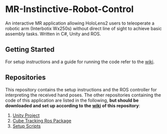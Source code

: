 # MR-Instinctive-Robot-Control

An interactive MR application allowing HoloLens2 users to teleoperate a robotic arm (Interbotix Wx250s) without direct line of sight to achieve basic assembly tasks. Written in  C#, Unity and ROS.

## Getting Started

For setup instructions and a guide for running the code refer to the [wiki](https://gitlab.ethz.ch/mr-instinctive-robot/mr-instinctive-robot-control/-/wikis/home).

## Repositories

This repository contains the setup instructions and the ROS controller for interpreting the received hand poses. The other repositories containing the code of this application are listed in the following, <strong>but should be downloaded and set up according to the [wiki](https://gitlab.ethz.ch/mr-instinctive-robot/mr-instinctive-robot-control/-/wikis/home) of this repository</strong>:

1. [Unity Project](https://gitlab.ethz.ch/mr-instinctive-robot/unity-project)
2. [Cube Tracking Ros Package](https://gitlab.ethz.ch/mr-instinctive-robot/cube_tracking_rospkg)
3. [Setup Scripts](https://gitlab.ethz.ch/mr-instinctive-robot/unity_ros_setup)
